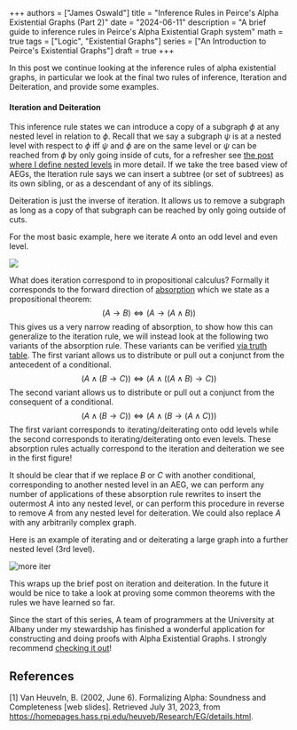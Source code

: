 +++ 
authors = ["James Oswald"]
title = "Inference Rules in Peirce's Alpha Existential Graphs (Part 2)" 
date = "2024-06-11"
description = "A brief guide to inference rules in Peirce's Alpha Existential Graph system"
math = true
tags = ["Logic", "Existential Graphs"]
series = ["An Introduction to Peirce's Existential Graphs"]
draft = true
+++

In this post we continue looking at the inference rules of alpha existential graphs, in particular we look at the final two rules of inference, Iteration and Deiteration, and provide some examples.

#### Iteration and Deiteration

This inference rule states we can introduce a copy of a subgraph $\phi$ at any nested level in relation to $\phi$.
Recall that we say a subgraph $\psi$ is at a nested level with respect to $\phi$ iff $\psi$ and $\phi$ are on the same level or $\psi$ can be reached from $\phi$ by only going inside of cuts, for a refresher see [the post where I define nested levels](https://jamesoswald.dev/posts/alpha-existential-graphs-2/#nested-levels) in more detail. If we take the tree based view of AEGs, the Iteration rule says we can insert a subtree (or set of subtrees) as its own sibling, or as a descendant of any of its siblings.

Deiteration is just the inverse of iteration. It allows us to remove a subgraph as long as a copy of that subgraph can be reached by only going outside of cuts. 

For the most basic example, here we iterate $A$ onto an odd level and even level. 

![](/blog/AEGIntro/IterDeiter.png)

What does iteration correspond to in propositional calculus? Formally it corresponds to the forward direction of [absorption](https://en.wikipedia.org/wiki/Absorption_(logic)) which we state as a propositional theorem:
$$
(A \rightarrow B) \Leftrightarrow (A \rightarrow (A \land B)) 
$$
This gives us a very narrow reading of absorption, to show how this can generalize to the iteration rule, we will instead look at the following two variants of the absorption rule. These variants can be verified [via truth table](https://web.stanford.edu/class/cs103/tools/truth-table-tool/).
The first variant allows us to distribute or pull out a conjunct from the antecedent of a conditional.
$$
(A \land (B \rightarrow C)) \Leftrightarrow (A \land ((A \land B) \rightarrow C))
$$
The second variant allows us to distribute or pull out a conjunct from the consequent of a conditional.
$$
(A \land (B \rightarrow C)) \Leftrightarrow (A \land (B \rightarrow (A \land C)))
$$
The first variant corresponds to iterating/deiterating onto odd levels while the second corresponds to iterating/deiterating onto even levels. 
These absorption rules actually correspond to the iteration and deiteration we see in the first figure!

It should be clear that if we replace $B$ or $C$ with another conditional, corresponding to another nested level in an AEG, we can perform any number of applications of these absorption rule rewrites to insert the outermost $A$ into any nested level, or can perform this procedure in reverse to remove $A$ from any nested level for deiteration. We could also replace $A$ with any arbitrarily complex graph. 

Here is an example of iterating and or deiterating a large graph into a further nested level (3rd level). 

![more iter](/blog/AEGIntro/IterDeiter2.png)

This wraps up the brief post on iteration and deiteration. In the future it would be nice to take a look at proving some common theorems with the rules we have learned so far. 

Since the start of this series, A team of programmers at the University at Albany under my stewardship has finished a wonderful application for constructing and doing proofs with Alpha Existential Graphs. I strongly recommend [checking it out](https://github.com/RAIRLab/Peirce-My-Heart)! 

## References

\[1\] Van Heuveln, B. (2002, June 6). Formalizing Alpha: Soundness and Completeness [web slides]. Retrieved July 31, 2023, from  
https://homepages.hass.rpi.edu/heuveb/Research/EG/details.html.